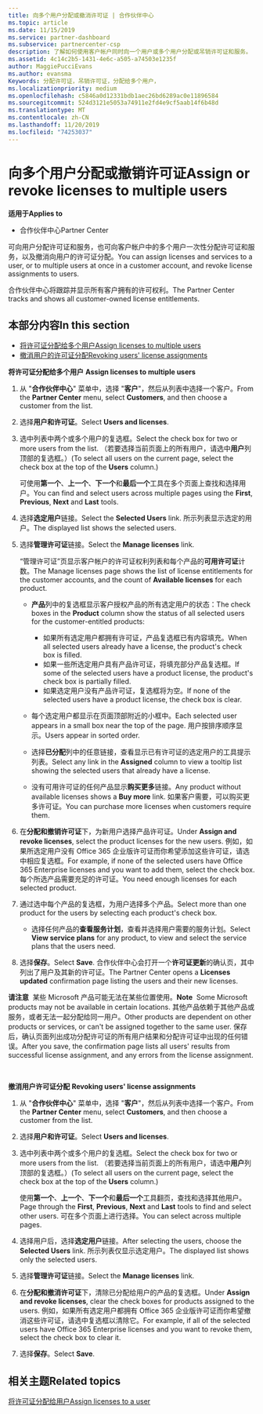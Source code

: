 ```yaml
---
title: 向多个用户分配或撤消许可证 | 合作伙伴中心
ms.topic: article
ms.date: 11/15/2019
ms.service: partner-dashboard
ms.subservice: partnercenter-csp
description: 了解如何使用客户帐户同时向一个用户或多个用户分配或吊销许可证和服务。
ms.assetid: 4c14c2b5-1431-4e6c-a505-a74503e1235f
author: MaggiePucciEvans
ms.author: evansma
Keywords: 分配许可证，吊销许可证，分配给多个用户，
ms.localizationpriority: medium
ms.openlocfilehash: c5846a0d12331bdb1aec26bd6289ac0e11896584
ms.sourcegitcommit: 524d3121e5053a74911e2fd4e9cf5aab14f6b48d
ms.translationtype: MT
ms.contentlocale: zh-CN
ms.lasthandoff: 11/20/2019
ms.locfileid: "74253037"
---
```

# <a name="assign-or-revoke-licenses-to-multiple-users"></a><span data-ttu-id="4cbbb-104">向多个用户分配或撤销许可证</span><span class="sxs-lookup"><span data-stu-id="4cbbb-104">Assign or revoke licenses to multiple users</span></span>

<span data-ttu-id="4cbbb-105">**适用于**</span><span class="sxs-lookup"><span data-stu-id="4cbbb-105">**Applies to**</span></span>

-  <span data-ttu-id="4cbbb-106">合作伙伴中心</span><span class="sxs-lookup"><span data-stu-id="4cbbb-106">Partner Center</span></span>

<span data-ttu-id="4cbbb-107">可向用户分配许可证和服务，也可向客户帐户中的多个用户一次性分配许可证和服务，以及撤消向用户的许可证分配。</span><span class="sxs-lookup"><span data-stu-id="4cbbb-107">You can assign licenses and services to a user, or to multiple users at once in a customer account, and revoke license assignments to users.</span></span>

<span data-ttu-id="4cbbb-108">合作伙伴中心将跟踪并显示所有客户拥有的许可权利。</span><span class="sxs-lookup"><span data-stu-id="4cbbb-108">The Partner Center tracks and shows all customer-owned license entitlements.</span></span>

## <a name="in-this-section"></a><span data-ttu-id="4cbbb-109">本部分内容</span><span class="sxs-lookup"><span data-stu-id="4cbbb-109">In this section</span></span>


-   [<span data-ttu-id="4cbbb-110">将许可证分配给多个用户</span><span class="sxs-lookup"><span data-stu-id="4cbbb-110">Assign licenses to multiple users</span></span>](#assign-licenses-to-groups)
-   [<span data-ttu-id="4cbbb-111">撤消用户的许可证分配</span><span class="sxs-lookup"><span data-stu-id="4cbbb-111">Revoking users' license assignments</span></span>](#revoking-licenses)

<span data-ttu-id="4cbbb-112"><a href="" id="assign-licenses-to-groups"></a>**将许可证分配给多个用户**
</span><span class="sxs-lookup"><span data-stu-id="4cbbb-112"><a href="" id="assign-licenses-to-groups"></a>
**Assign licenses to multiple users**</span></span>

1.  <span data-ttu-id="4cbbb-113">从 "**合作伙伴中心**" 菜单中，选择 "**客户**"，然后从列表中选择一个客户。</span><span class="sxs-lookup"><span data-stu-id="4cbbb-113">From the **Partner Center** menu, select **Customers**, and then choose a customer from the list.</span></span>
2.  <span data-ttu-id="4cbbb-114">选择**用户和许可证**。</span><span class="sxs-lookup"><span data-stu-id="4cbbb-114">Select **Users and licenses**.</span></span>
3.  <span data-ttu-id="4cbbb-115">选中列表中两个或多个用户的复选框。</span><span class="sxs-lookup"><span data-stu-id="4cbbb-115">Select the check box for two or more users from the list.</span></span> <span data-ttu-id="4cbbb-116">（若要选择当前页面上的所有用户，请选中**用户**列顶部的复选框。）</span><span class="sxs-lookup"><span data-stu-id="4cbbb-116">(To select all users on the current page, select the check box at the top of the **Users** column.)</span></span>

    <span data-ttu-id="4cbbb-117">可使用**第一个**、**上一个**、**下一个**和**最后一个**工具在多个页面上查找和选择用户。</span><span class="sxs-lookup"><span data-stu-id="4cbbb-117">You can find and select users across multiple pages using the **First**, **Previous**, **Next** and **Last** tools.</span></span>

4.  <span data-ttu-id="4cbbb-118">选择**选定用户**链接。</span><span class="sxs-lookup"><span data-stu-id="4cbbb-118">Select the **Selected Users** link.</span></span> <span data-ttu-id="4cbbb-119">所示列表显示选定的用户。</span><span class="sxs-lookup"><span data-stu-id="4cbbb-119">The displayed list shows the selected users.</span></span>
5.  <span data-ttu-id="4cbbb-120">选择**管理许可证**链接。</span><span class="sxs-lookup"><span data-stu-id="4cbbb-120">Select the **Manage licenses** link.</span></span>

    <span data-ttu-id="4cbbb-121">“管理许可证”页显示客户帐户的许可证权利列表和每个产品的**可用许可证**计数。</span><span class="sxs-lookup"><span data-stu-id="4cbbb-121">The Manage licenses page shows the list of license entitlements for the customer accounts, and the count of **Available licenses** for each product.</span></span>

    -   <span data-ttu-id="4cbbb-122">**产品**列中的复选框显示客户授权产品的所有选定用户的状态：</span><span class="sxs-lookup"><span data-stu-id="4cbbb-122">The check boxes in the **Product** column show the status of all selected users for the customer-entitled products:</span></span>

        -   <span data-ttu-id="4cbbb-123">如果所有选定用户都拥有许可证，产品复选框已有内容填充。</span><span class="sxs-lookup"><span data-stu-id="4cbbb-123">When all selected users already have a license, the product's check box is filled.</span></span>
        -   <span data-ttu-id="4cbbb-124">如果一些所选定用户具有产品许可证，将填充部分产品复选框。</span><span class="sxs-lookup"><span data-stu-id="4cbbb-124">If some of the selected users have a product license, the product's check box is partially filled.</span></span>
        -   <span data-ttu-id="4cbbb-125">如果选定用户没有产品许可证，复选框将为空。</span><span class="sxs-lookup"><span data-stu-id="4cbbb-125">If none of the selected users have a product license, the check box is clear.</span></span>
    -   <span data-ttu-id="4cbbb-126">每个选定用户都显示在页面顶部附近的小框中。</span><span class="sxs-lookup"><span data-stu-id="4cbbb-126">Each selected user appears in a small box near the top of the page.</span></span> <span data-ttu-id="4cbbb-127">用户按排序顺序显示。</span><span class="sxs-lookup"><span data-stu-id="4cbbb-127">Users appear in sorted order.</span></span>

    -   <span data-ttu-id="4cbbb-128">选择**已分配**列中的任意链接，查看显示已有许可证的选定用户的工具提示列表。</span><span class="sxs-lookup"><span data-stu-id="4cbbb-128">Select any link in the **Assigned** column to view a tooltip list showing the selected users that already have a license.</span></span>

    -   <span data-ttu-id="4cbbb-129">没有可用许可证的任何产品显示**购买更多**链接。</span><span class="sxs-lookup"><span data-stu-id="4cbbb-129">Any product without available licenses shows a **Buy more** link.</span></span> <span data-ttu-id="4cbbb-130">如果客户需要，可以购买更多许可证。</span><span class="sxs-lookup"><span data-stu-id="4cbbb-130">You can purchase more licenses when customers require them.</span></span>

6.  <span data-ttu-id="4cbbb-131">在**分配和撤销许可证**下，为新用户选择产品许可证。</span><span class="sxs-lookup"><span data-stu-id="4cbbb-131">Under **Assign and revoke licenses**, select the product licenses for the new users.</span></span> <span data-ttu-id="4cbbb-132">例如，如果所选定用户没有 Office 365 企业版许可证而你希望添加这些许可证，请选中相应复选框。</span><span class="sxs-lookup"><span data-stu-id="4cbbb-132">For example, if none of the selected users have Office 365 Enterprise licenses and you want to add them, select the check box.</span></span> <span data-ttu-id="4cbbb-133">每个所选产品需要充足的许可证。</span><span class="sxs-lookup"><span data-stu-id="4cbbb-133">You need enough licenses for each selected product.</span></span>
7.  <span data-ttu-id="4cbbb-134">通过选中每个产品的复选框，为用户选择多个产品。</span><span class="sxs-lookup"><span data-stu-id="4cbbb-134">Select more than one product for the users by selecting each product's check box.</span></span>
    -   <span data-ttu-id="4cbbb-135">选择任何产品的**查看服务计划**，查看并选择用户需要的服务计划。</span><span class="sxs-lookup"><span data-stu-id="4cbbb-135">Select **View service plans** for any product, to view and select the service plans that the users need.</span></span>

8.  <span data-ttu-id="4cbbb-136">选择**保存**。</span><span class="sxs-lookup"><span data-stu-id="4cbbb-136">Select **Save**.</span></span> <span data-ttu-id="4cbbb-137">合作伙伴中心会打开一个**许可证更新**的确认页，其中列出了用户及其新的许可证。</span><span class="sxs-lookup"><span data-stu-id="4cbbb-137">The Partner Center opens a **Licenses updated** confirmation page listing the users and their new licenses.</span></span>

<span data-ttu-id="4cbbb-138">**请注意**  某些 Microsoft 产品可能无法在某些位置使用。</span><span class="sxs-lookup"><span data-stu-id="4cbbb-138">**Note**  Some Microsoft products may not be available in certain locations.</span></span> <span data-ttu-id="4cbbb-139">其他产品依赖于其他产品或服务，或者无法一起分配给同一用户。</span><span class="sxs-lookup"><span data-stu-id="4cbbb-139">Other products are dependent on other products or services, or can't be assigned together to the same user.</span></span> <span data-ttu-id="4cbbb-140">保存后，确认页面列出成功分配许可证的所有用户结果和分配许可证中出现的任何错误。</span><span class="sxs-lookup"><span data-stu-id="4cbbb-140">After you save, the confirmation page lists all users' results from successful license assignment, and any errors from the license assignment.</span></span>

 

<span data-ttu-id="4cbbb-141"><a href="" id="revoking-licenses"></a>**撤消用户许可证分配**
</span><span class="sxs-lookup"><span data-stu-id="4cbbb-141"><a href="" id="revoking-licenses"></a>
**Revoking users' license assignments**</span></span>

1.  <span data-ttu-id="4cbbb-142">从 "**合作伙伴中心**" 菜单中，选择 "**客户**"，然后从列表中选择一个客户。</span><span class="sxs-lookup"><span data-stu-id="4cbbb-142">From the **Partner Center** menu, select **Customers**, and then choose a customer from the list.</span></span>
2.  <span data-ttu-id="4cbbb-143">选择**用户和许可证**。</span><span class="sxs-lookup"><span data-stu-id="4cbbb-143">Select **Users and licenses**.</span></span>
3.  <span data-ttu-id="4cbbb-144">选中列表中两个或多个用户的复选框。</span><span class="sxs-lookup"><span data-stu-id="4cbbb-144">Select the check box for two or more users from the list.</span></span> <span data-ttu-id="4cbbb-145">（若要选择当前页面上的所有用户，请选中**用户**列顶部的复选框。）</span><span class="sxs-lookup"><span data-stu-id="4cbbb-145">(To select all users on the current page, select the check box at the top of the **Users** column.)</span></span>

    <span data-ttu-id="4cbbb-146">使用**第一个**、**上一个**、**下一个**和**最后一个**工具翻页，查找和选择其他用户。</span><span class="sxs-lookup"><span data-stu-id="4cbbb-146">Page through the **First**, **Previous**, **Next** and **Last** tools to find and select other users.</span></span> <span data-ttu-id="4cbbb-147">可在多个页面上进行选择。</span><span class="sxs-lookup"><span data-stu-id="4cbbb-147">You can select across multiple pages.</span></span>

4.  <span data-ttu-id="4cbbb-148">选择用户后，选择**选定用户**链接。</span><span class="sxs-lookup"><span data-stu-id="4cbbb-148">After selecting the users, choose the **Selected Users** link.</span></span> <span data-ttu-id="4cbbb-149">所示列表仅显示选定用户。</span><span class="sxs-lookup"><span data-stu-id="4cbbb-149">The displayed list shows only the selected users.</span></span>
5.  <span data-ttu-id="4cbbb-150">选择**管理许可证**链接。</span><span class="sxs-lookup"><span data-stu-id="4cbbb-150">Select the **Manage licenses** link.</span></span>
6.  <span data-ttu-id="4cbbb-151">在**分配和撤消许可证**下，清除已分配给用户的产品的复选框。</span><span class="sxs-lookup"><span data-stu-id="4cbbb-151">Under **Assign and revoke licenses**, clear the check boxes for products assigned to the users.</span></span> <span data-ttu-id="4cbbb-152">例如，如果所有选定用户都拥有 Office 365 企业版许可证而你希望撤消这些许可证，请选中复选框以清除它。</span><span class="sxs-lookup"><span data-stu-id="4cbbb-152">For example, if all of the selected users have Office 365 Enterprise licenses and you want to revoke them, select the check box to clear it.</span></span>
7.  <span data-ttu-id="4cbbb-153">选择**保存**。</span><span class="sxs-lookup"><span data-stu-id="4cbbb-153">Select **Save**.</span></span>

## <a name="related-topics"></a><span data-ttu-id="4cbbb-154">相关主题</span><span class="sxs-lookup"><span data-stu-id="4cbbb-154">Related topics</span></span>


[<span data-ttu-id="4cbbb-155">将许可证分配给用户</span><span class="sxs-lookup"><span data-stu-id="4cbbb-155">Assign licenses to a user</span></span>](assign-licenses-to-users.md)

 

 



